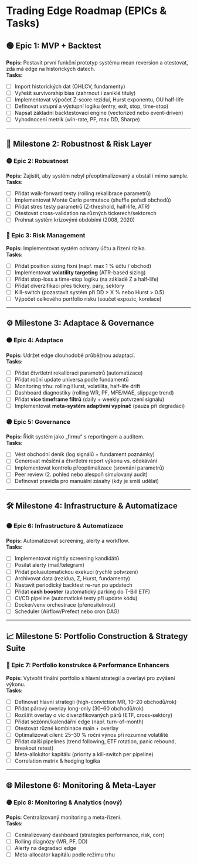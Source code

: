 # Trading Edge Roadmap (EPICs & Tasks)

## 🟢 Epic 1: MVP + Backtest
**Popis:** Postavit první funkční prototyp systému mean reversion a otestovat, zda má edge na historických datech.  
**Tasks:**
- [ ] Import historických dat (OHLCV, fundamenty)
- [ ] Vyřešit survivorship bias (zahrnout i zaniklé tituly)
- [ ] Implementovat výpočet Z-score reziduí, Hurst exponentu, OU half-life
- [ ] Definovat vstupní a výstupní logiku (entry, exit, stop, time-stop)
- [ ] Napsat základní backtestovací engine (vectorized nebo event-driven)
- [ ] Vyhodnocení metrik (win-rate, PF, max DD, Sharpe)

---

## 🎯 Milestone 2: Robustnost & Risk Layer

### 🟡 Epic 2: Robustnost
**Popis:** Zajistit, aby systém nebyl přeoptimalizovaný a obstál i mimo sample.  
**Tasks:**
- [ ] Přidat walk-forward testy (rolling rekalibrace parametrů)
- [ ] Implementovat Monte Carlo permutace (shuffle pořadí obchodů)
- [ ] Přidat stres testy parametrů (Z-threshold, half-life, ATR)
- [ ] Otestovat cross-validation na různých tickerech/sektorech
- [ ] Prohnat systém krizovými obdobími (2008, 2020)

### 🔵 Epic 3: Risk Management
**Popis:** Implementovat systém ochrany účtu a řízení rizika.  
**Tasks:**
- [ ] Přidat position sizing fixní (např. max 1 % účtu / obchod)
- [ ] Implementovat **volatility targeting** (ATR-based sizing)
- [ ] Přidat stop-loss a time-stop logiku (na základě Z a half-life)
- [ ] Přidat diverzifikaci přes tickery, páry, sektory
- [ ] Kill-switch (pozastavit systém při DD > X % nebo Hurst > 0.5)
- [ ] Výpočet celkového portfolio risku (součet expozic, korelace)

---

## ⚙️ Milestone 3: Adaptace & Governance

### 🟠 Epic 4: Adaptace
**Popis:** Udržet edge dlouhodobě průběžnou adaptací.  
**Tasks:**
- [ ] Přidat čtvrtletní rekalibraci parametrů (automatizace)
- [ ] Přidat roční update universa podle fundamentů
- [ ] Monitoring trhu: rolling Hurst, volatilita, half-life drift
- [ ] Dashboard diagnostiky (rolling WR, PF, MFE/MAE, slippage trend)
- [ ] Přidat **více timeframe filtrů** (daily + weekly potvrzení signálu)
- [ ] Implementovat **meta-systém adaptivní vypínač** (pauza při degradaci)

### 🟣 Epic 5: Governance
**Popis:** Řídit systém jako „firmu“ s reportingem a auditem.  
**Tasks:**
- [ ] Vést obchodní deník (log signálů + fundament poznámky)
- [ ] Generovat měsíční a čtvrtletní report výkonu vs. očekávání
- [ ] Implementovat kontrolu přeoptimalizace (srovnání parametrů)
- [ ] Peer review (2. pohled nebo alespoň simulovaný audit)
- [ ] Definovat pravidla pro manuální zásahy (kdy je smíš udělat)

---

## 🛠️ Milestone 4: Infrastructure & Automatizace

### 🟤 Epic 6: Infrastructure & Automatizace
**Popis:** Automatizovat screening, alerty a workflow.  
**Tasks:**
- [ ] Implementovat nightly screening kandidátů
- [ ] Posílat alerty (mail/telegram)
- [ ] Přidat poluautomatickou exekuci (rychlé potvrzení)
- [ ] Archivovat data (rezidua, Z, Hurst, fundamenty)
- [ ] Nastavit periodický backtest re-run po updatech
- [ ] Přidat **cash booster** (automatický parking do T-Bill ETF)
- [ ] CI/CD pipeline (automatické testy při update kódu)
- [ ] Docker/venv orchestrace (přenositelnost)
- [ ] Scheduler (Airflow/Prefect nebo cron DAG)

---

## 📈 Milestone 5: Portfolio Construction & Strategy Suite

### 🔴 Epic 7: Portfolio konstrukce & Performance Enhancers
**Popis:** Vytvořit finální portfolio s hlavní strategií a overlayi pro zvýšení výkonu.  
**Tasks:**
- [ ] Definovat hlavní strategii (high-conviction MR, 10–20 obchodů/rok)
- [ ] Přidat párový overlay long-only (30–60 obchodů/rok)
- [ ] Rozšířit overlay o víc diverzifikovaných párů (ETF, cross-sektory)
- [ ] Přidat sezónní/kalendářní edge (např. turn-of-month)
- [ ] Otestovat různé kombinace main + overlay
- [ ] Optimalizovat cílení: 25–30 % roční výnos při rozumné volatilitě
- [ ] Přidat další pipelines (trend following, ETF rotation, panic rebound, breakout retest)
- [ ] Meta-allokátor kapitálu (priority a kill-switch per pipeline)
- [ ] Correlation matrix & hedging logika

---

## 🌐 Milestone 6: Monitoring & Meta-Layer

### 🟣 Epic 8: Monitoring & Analytics (nový)
**Popis:** Centralizovaný monitoring a meta-řízení.  
**Tasks:**
- [ ] Centralizovaný dashboard (strategies performance, risk, corr)
- [ ] Rolling diagnózy (WR, PF, DD)
- [ ] Alerty na degradaci edge
- [ ] Meta-allocator kapitálu podle režimu trhu

